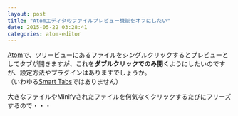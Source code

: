 ```yaml
---
layout: post
title: "Atomエディタのファイルプレビュー機能をオフにしたい"
date: 2015-05-22 03:28:41
categories: atom-editor
---
```

<p><a href="https://atom.io/" rel="nofollow">Atom</a>で、ツリービューにあるファイルをシングルクリックするとプレビューとしてタブが開きますが、これを<strong>ダブルクリックでのみ開く</strong>ようにしたいのですが、設定方法やプラグインはありますでしょうか。<br>
（いわゆる<a href="https://github.com/atom/tree-view/issues/3" rel="nofollow">Smart Tabs</a>ではありません）</p>

<p>大きなファイルやMinifyされたファイルを何気なくクリックするたびにフリーズするので・・・</p>
